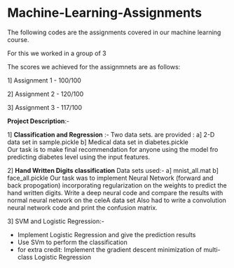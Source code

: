 # Machine-Learning-Assignments
The following codes are the assignments covered in our machine learning course.

For this we worked in a group of 3 

The scores we achieved for the assignmnets are as follows:

1] Assignment 1 - 100/100

2] Assignment 2 - 120/100

3] Assignment 3 - 117/100


**Project Description**:-

1] **Classification and Regression** :- 
  Two data sets. are provided :
    a] 2-D data set in sample.pickle 
    b] Medical data set in diabetes.pickle  
  Our task is to make final recommendation for anyone using the model fro predicting diabetes level using the input features.
 
2] **Hand Written Digits classification**
  Data sets used:-
    a] mnist_all.mat
    b] face_all.pickle 
  Our task was to implement Neural Network (forward and back propogation) incorporating regularization on the weights to predict the hand written digits.
  Write a deep neural code and compare the results with normal neural network on the celeA data set
  Also had to write a convolution neural network code and print the confusion matrix. 

3] SVM and Logistic Regression:-
  * Implement Logistic Regression and give the prediction results
  * Use SVm to perform the classification
  * for extra credit: Implement the gradient descent minimization of multi-class Logistic Regression 
